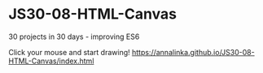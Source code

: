 # JS30-08-HTML-Canvas
30 projects in 30 days - improving ES6

Click your mouse and start drawing!
https://annalinka.github.io/JS30-08-HTML-Canvas/index.html
